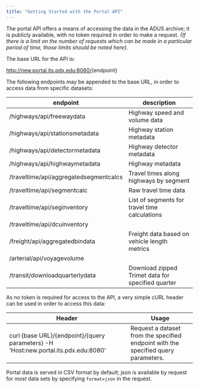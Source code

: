 ```yaml
---
title: "Getting Started with the Portal API"
---
```


The portal API offers a means of accessing the data in the ADUS archive; it is
publicly available, with no token required in order to make a request.  _{If there
is a limit on the number of requests which can be made in a particular period of time,
those limits should be noted here}_.

The base URL for the API is:

http://new.portal.its.pdx.edu:8080/<span>{endpoint}</span>

The following endpoints may be appended to the base URL, in order to access data from specific datasets:


| endpoint                               | description                                       |
|--------------------------------------- | ------------------------------------------------- |
| /highways/api/freewaydata              | Highway speed and volume data                     |
| /highways/api/stationsmetadata         | Highway station metadata                          |
| /highways/api/detectormetadata         | Highway detector metadata                         |
| /highways/api/highwaymetadata          | Highway metadata                                  |
| /traveltime/api/aggregatedsegmentcalcs | Travel times along highways by segment            |
| /traveltime/api/segmentcalc            | Raw travel time data                              |
| /traveltime/api/seginventory           | List of segments for travel time calculations     | 
| /traveltime/api/dcuinventory           |                                                   |
| /freight/api/aggregatedbindata         | Freight data based on vehicle length metrics      |
| /arterial/api/voyagevolume             |                                                   |
| /transit/downloadquarterlydata         | Download zipped Trimet data for specified quarter |


As no token is required for access to the API, a very simple cURL header can be used in order to access
this data:


| Header |  Usage  |
| ------ | ------- |
| curl {base URL}/{endpoint}/{query parameters} -H 'Host:new.portal.its.pdx.edu:8080' | Request a dataset from the specified endpoint with the specified query parameters. |

Portal data is served in CSV format by default; json is available by request for _most_ data sets by specifying ```format=json``` in the request.  

